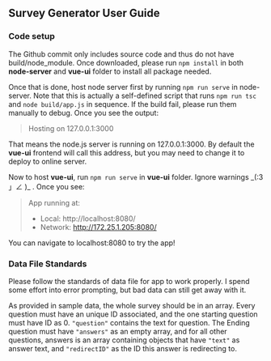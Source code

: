 ## Survey Generator User Guide

### Code setup

The Github commit only includes source code and thus do not have build/node_module. Once downloaded, please run `npm install` in both __node-server__ and __vue-ui__ folder to install all package needed. 

Once that is done, host node server first by running `npm run serve` in node-server. Note that this is actually a self-defined script that runs `npm run tsc` and `node build/app.js` in sequence. If the build fail, please run them manually to debug. Once you see the output:

> Hosting on 127.0.0.1:3000

That means the node.js server is running on 127.0.0.1:3000. By default the __vue-ui__ frontend will call this address, but you may need to change it to deploy to online server. 

Now to host __vue-ui__, run `npm run serve` in __vue-ui__ folder. Ignore warnings  \_(:3 」∠ )\_ . Once you see:

> App running at:
>   - Local:   http://localhost:8080/
>   - Network: http://172.25.1.205:8080/

You can navigate to localhost:8080 to try the app!

### Data File Standards

Please follow the standards of data file for app to work properly. I spend some effort into error prompting, but bad data can still get away with it.

As provided in sample data, the whole survey should be in an array. Every question must have an unique ID associated, and the one starting question must have ID as 0. `"question"` contains the text for question. The Ending question must have `"answers"` as an empty array, and for all other  questions, answers is an array containing objects that have `"text"` as answer text, and `"redirectID"` as the ID this answer is redirecting to.

